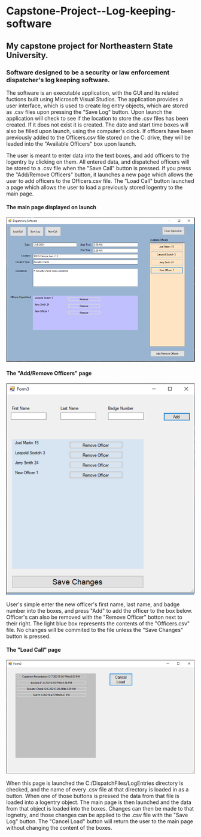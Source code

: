 # Capstone-Project--Log-keeping-software

## My capstone project for Northeastern State University. 

### Software designed to be a security or law enforcement dispatcher's log keeping software.

The software is an executable application, with the GUI and its related fuctions built using Microsoft Visual Studios. The application provides a user interface, which is used to create log entry objects, which are stored as .csv files upon pressing the "Save Log" button. Upon launch the application will check to see if the location to store the .csv files has been created. If it does not exist it is created. The date and start time boxes will also be filled upon launch, using the computer's clock. If officers have been previously added to the Officers.csv file stored on the C: drive, they will be leaded into the "Available Officers" box upon launch. 

The user is meant to enter data into the text boxes, and add officers to the logentry by clicking on them. All entered data, and dispatched officers will be stored to a .csv file when the "Save Call" button is pressed.  If you press the "Add/Remove Officers" button, it launches a new page which allows the user to add officers to the Officers.csv file. The "Load Call" button launched a page which allows the user to load a previously stored logentry to the main page.

#### The main page displayed on launch

![Image of the Main Page](Images/MainPage.png)

#### The "Add/Remove Officers" page

![Add Officers page](Images/AddOfficersPage.png)

User's simple enter the new officer's first name, last name, and badge number into the boxes, and press "Add" to add the officer to the box below. Officer's can also be removed with the "Remove Officer" botton next to their right. The light blue box represents the contents of the "Officers.csv" file. No changes will be commited to the file unless the "Save Changes" button is pressed. 

#### The "Load Call" page

![Load Call Page](Images/LoadPage.png)

When this page is launched the C:/DispatchFiles/LogEntries directory is checked, and the name of every .csv file at that directory is loaded in as a button. When one of those buttons is pressed the data from that file is loaded into a logentry object. The main page is then launched and the data from that object is loaded into the boxes. Changes can then be made to that lognetry, and those changes can be applied to the .csv file with the "Save Log" button. The "Cancel Load" button will return the user to the main page without changing the content of the boxes.
